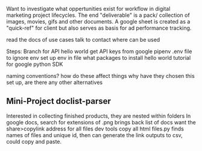 Want to investigate what oppertunities exist for workflow in digital marketing project lifecycles.
The end "deliverable" is a pack/ collection of images, movies, gifs and other documents.
A google sheet is created as a "quick-ref" for client but also serves as basis for ad performance tracking.

read the docs of use cases
talk to contact where can be used

Steps:
Branch for API hello world
get API keys from google
pipenv
.env file to ignore env
set up env in file
what packages to install
hello world tutorial for google python SDK

naming conventions? how do these affect things
why have they chosen this set up, are there any other alternatives

## Mini-Project doclist-parser

Interested in collecting finished products, they are nested within folders
In google docs, search for extensions of .png
brings back list of docs
want the share>copylink address for all files
dev tools copy all html
files.py finds names of files and unique id, then can generate the link
outputs to csv, could copy and paste.
